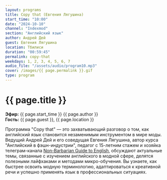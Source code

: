 ```yaml
---
layout: programs
title: Copy that (Евгения Лягушина)
start_time: "10:00"
date: "2024-10-10"
channel: "Indexmod"
section: "Английский язык"
author: Андрей Дей
guest: Евгения Лягушина
location: Тбилиси
duration: "00:59:45"
permalink: copy-that
weekdays: 1, 2, 3, 4, 5, 6, 7
audio_file: "/assets/audio/program10.mp3"
cover: /images/{{ page.permalink }}.gif
type: program
---
```


# {{ page.title }}

**Эфир:** {{ page.start_time }} {{ page.author }}  
**Гость:** {{ page.guest }}, {{ page.location }}

Программа "Copy that" — это захватывающий разговор о том, как английский язык становится незаменимым инструментом в мире моды. Ведущий Андрей Дей и его соведущая Евгения Лягушина, автор курса "Английский в фэшн-индустрии", педагог с 15-летним стажем и хозяйка телеграм-канала [Non-Barbarian Guide to English](@nonbarbarian), обсуждают актуальные темы, связанные с изучением английского в модной сфере, делятся полезными лайфхаками и методами микро-обучения. Вы узнаете, как быстрее освоить модную терминологию, адаптироваться к креативной речи и успешно применять язык в профессиональных ситуациях.

